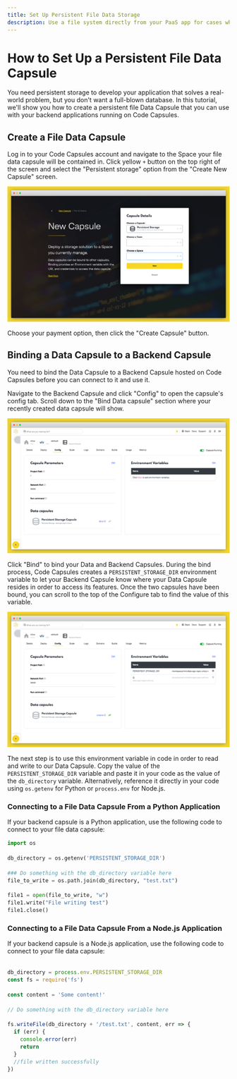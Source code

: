 ```yaml
---
title: Set Up Persistent File Data Storage
description: Use a file system directly from your PaaS app for cases where you do not want a full-blown database.
---
```


# How to Set Up a Persistent File Data Capsule

You need persistent storage to develop your application that solves a real-world problem, but you don't want a full-blown database. In this tutorial, we'll show you how to create a persistent file Data Capsule that you can use with your backend applications running on Code Capsules. 

## Create a File Data Capsule

Log in to your Code Capsules account and navigate to the Space your file data capsule will be contained in. Click yellow `+` button on the top right of the screen and select the "Persistent storage" option from the "Create New Capsule" screen. 

![Create Data Capsule](../assets/deployment/shared/create-persistent-capsule.png)

Choose your payment option, then click the "Create Capsule" button. 


## Binding a Data Capsule to a Backend Capsule

You need to bind the Data Capsule to a Backend Capsule hosted on Code Capsules before you can connect to it and use it.

Navigate to the Backend Capsule and click "Config" to open the capsule's config tab. Scroll down to the "Bind Data capsule" section where your recently created data capsule will show.

![Bind Data Capsule](../assets/deployment/shared/bind-persistent.png)

Click "Bind" to bind your Data and Backend Capsules. During the bind process, Code Capsules creates a `PERSISTENT_STORAGE_DIR` environment variable to let your Backend Capsule know where your Data Capsule resides in order to access its features. Once the two capsules have been bound, you can scroll to the top of the Configure tab to find the value of this variable. 

![PERSISTENT STORAGE DIR Environment Variable](../assets/deployment/shared/env-variables-persistent-storage.png)

The next step is to use this environment variable in code in order to read and write to our Data Capsule. Copy the value of the `PERSISTENT_STORAGE_DIR` variable and paste it in your code as the value of the `db_directory` variable. Alternatively, reference it directly in your code using `os.getenv` for Python or `process.env` for Node.js. 

### Connecting to a File Data Capsule From a Python Application 

If your backend capsule is a Python application, use the following code to connect to your file data capsule:

```python
import os

db_directory = os.getenv('PERSISTENT_STORAGE_DIR')

### Do something with the db_directory variable here
file_to_write = os.path.join(db_directory, "test.txt")

file1 = open(file_to_write, "w")
file1.write("File writing test")
file1.close()

```

### Connecting to a File Data Capsule From a Node.js Application 

If your backend capsule is a Node.js application, use the following code to connect to your file data capsule:

```js

db_directory = process.env.PERSISTENT_STORAGE_DIR
const fs = require('fs')

const content = 'Some content!'

// Do something with the db_directory variable here

fs.writeFile(db_directory + '/test.txt', content, err => {
  if (err) {
    console.error(err)
    return
  }
  //file written successfully
})

``` 
